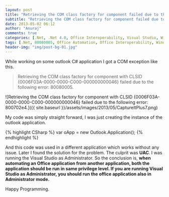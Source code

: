 ```yaml
---
layout: post
title: "Retrieving the COM class factory for component failed due to the following error: 800702e4."
subtitle: "Retrieving the COM class factory for component failed due to the following error: 800702e4."
date: 2013-05-02 06:12
author: "Anuraj"
comments: true
categories: [.Net, .Net 4.0, Office Interoperability, Visual Studio, Windows Forms]
tags: [.Net, 80080005, Office Automation, Office Interoperability, Windows Forms]
header-img: "img/post-bg-01.jpg"
---
```

While working on some outlook C# application I got a COM exception like this.



>Retrieving the COM class factory for component with CLSID {0006F03A-0000-0000-C000-000000000046} failed due to the following error: 80080005.



![Retrieving the COM class factory for component with CLSID {0006F03A-0000-0000-C000-000000000046} failed due to the following error: 800702e4.]({{ site.baseurl }}/assets/images/2013/05/CaptureItPlus7.png)

My code was simply straight forward, I was just creating the instance of the outlook application. 

{% highlight CSharp %}
var oApp = new Outlook.Application();
{% endhighlight %}

And this code was used in a different application which works without any issue. Later I found the solution for the problem. The culprit was **UAC**. I was running the Visual Studio as Administrator. So the conclusion is, **when automating an Office application from another application, both the application should be run in same privilege level. If you are running Visual Studio as Administrator, you should run the office application also in Administrator mode.**

Happy Programming.
